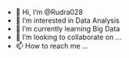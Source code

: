 - 👋 Hi, I’m @Rudra028
- 👀 I’m interested in Data Analysis
- 🌱 I’m currently learning Big Data
- 💞️ I’m looking to collaborate on ...
- 📫 How to reach me ...

<!---
Rudra028/Rudra028 is a ✨ special ✨ repository because its `README.md` (this file) appears on your GitHub profile.
You can click the Preview link to take a look at your changes.
--->
